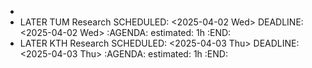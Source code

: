 -
- LATER TUM Research
  SCHEDULED: <2025-04-02 Wed>
  DEADLINE: <2025-04-02 Wed>
  :AGENDA:
  estimated: 1h
  :END:
- LATER KTH Research
  SCHEDULED: <2025-04-03 Thu>
  DEADLINE: <2025-04-03 Thu>
  :AGENDA:
  estimated: 1h
  :END: